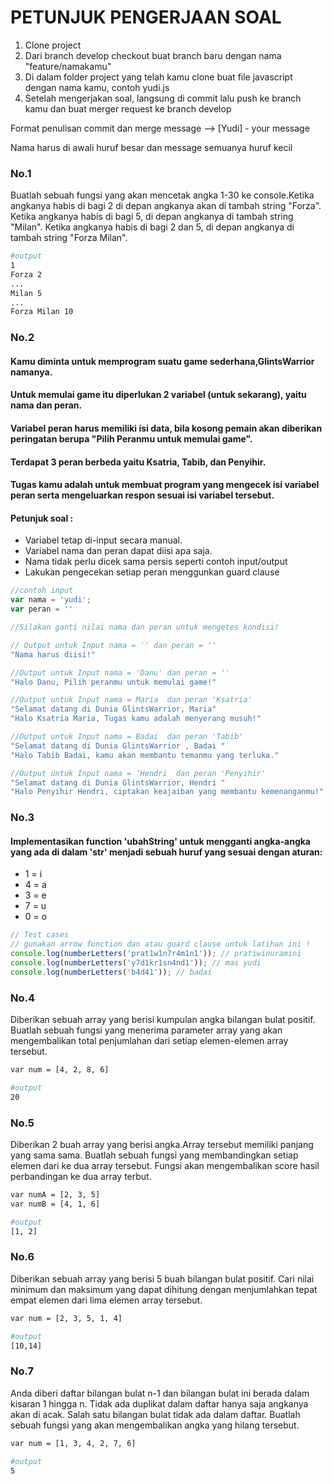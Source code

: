 # PETUNJUK PENGERJAAN SOAL

1. Clone project
2. Dari branch develop checkout buat branch baru dengan nama "feature/namakamu"
3. Di dalam folder project yang telah kamu clone buat file javascript dengan nama kamu, contoh yudi.js
4. Setelah mengerjakan soal, langsung di commit lalu push ke branch kamu dan buat merger request ke branch develop

Format penulisan commit dan merge message --> [Yudi] - your message

Nama harus di awali huruf besar dan message semuanya huruf kecil



### No.1

Buatlah sebuah fungsi yang akan mencetak angka 1-30 ke console.Ketika angkanya habis di bagi 2 di depan angkanya akan di tambah string "Forza". Ketika angkanya habis di bagi 5, di depan angkanya di tambah string "Milan". Ketika angkanya habis di bagi 2 dan 5, di depan angkanya di tambah string "Forza Milan".

```bash
#output
1
Forza 2
...
Milan 5
...
Forza Milan 10
```
### No.2

#### Kamu diminta untuk memprogram suatu game sederhana,GlintsWarrior  namanya.
#### Untuk memulai game itu diperlukan 2 variabel (untuk sekarang), yaitu nama dan peran.
#### Variabel peran harus memiliki isi data, bila kosong pemain akan diberikan peringatan berupa "Pilih Peranmu untuk memulai game".
#### Terdapat 3 peran berbeda yaitu Ksatria, Tabib, dan Penyihir.
#### Tugas kamu  adalah untuk membuat program yang mengecek isi variabel peran serta mengeluarkan respon sesuai isi variabel tersebut.

#### Petunjuk soal :

- Variabel tetap di-input secara manual.
- Variabel nama dan peran dapat diisi apa saja.
- Nama tidak perlu dicek sama persis seperti contoh input/output
- Lakukan pengecekan setiap peran menggunkan guard clause

```javascript
//contoh input
var nama = 'yudi';
var peran = ''

//Silakan ganti nilai nama dan peran untuk mengetes kondisi!

// Output untuk Input nama = '' dan peran = ''
"Nama harus diisi!"

//Output untuk Input nama = 'Danu' dan peran = ''
"Halo Danu, Pilih peranmu untuk memulai game!"

//Output untuk Input nama = Maria  dan peran 'Ksatria'
"Selamat datang di Dunia GlintsWarrior, Maria"
"Halo Ksatria Maria, Tugas kamu adalah menyerang musuh!"

//Output untuk Input nama = Badai  dan peran 'Tabib'
"Selamat datang di Dunia GlintsWarrior , Badai "
"Halo Tabib Badai, kamu akan membantu temanmu yang terluka."

//Output untuk Input nama = ‘Hendri  dan peran 'Penyihir'
"Selamat datang di Dunia GlintsWarrior, Hendri "
"Halo Penyihir Hendri, ciptakan keajaiban yang membantu kemenanganmu!"
```
### No.3

#### Implementasikan function 'ubahString' untuk mengganti angka-angka yang ada di dalam 'str' menjadi sebuah huruf yang sesuai dengan aturan:

- 1 = i
- 4 = a
- 3 = e
- 7 = u
- 0 = o

```javascript
// Test cases
// gunakan arrow function dan atau guard clause untuk latihan ini !
console.log(numberLetters('prat1w1n7r4m1n1')); // pratiwinuramini
console.log(numberLetters('y7d1kr1sn4nd1')); // mas yudi 
console.log(numberLetters('b4d41')); // badai
```
### No.4
Diberikan sebuah array yang berisi kumpulan angka bilangan bulat positif. Buatlah sebuah fungsi yang menerima parameter array yang akan mengembalikan total penjumlahan dari setiap elemen-elemen array tersebut.

```bash
var num = [4, 2, 8, 6]

#output
20
```

### No.5
Diberikan 2 buah array yang berisi angka.Array tersebut memiliki panjang yang sama sama. Buatlah sebuah fungsi yang membandingkan setiap elemen dari ke dua array tersebut.
Fungsi akan mengembalikan score hasil perbandingan ke dua array terbut.

```bash
var numA = [2, 3, 5]
var numB = [4, 1, 6]

#output
[1, 2]
```

### No.6
Diberikan sebuah array yang berisi 5 buah bilangan bulat positif. Cari nilai minimum dan maksimum yang dapat dihitung dengan menjumlahkan tepat empat elemen dari lima elemen array tersebut.

```bash
var num = [2, 3, 5, 1, 4]

#output
[10,14]
```
### No.7
Anda diberi daftar bilangan bulat n-1 dan bilangan bulat ini berada dalam kisaran 1 hingga n. Tidak ada duplikat dalam daftar hanya saja angkanya akan di acak. Salah satu bilangan bulat tidak ada dalam daftar. Buatlah sebuah fungsi yang akan mengembalikan angka yang hilang tersebut.

```bash
var num = [1, 3, 4, 2, 7, 6]

#output
5
```
